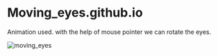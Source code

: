 # Moving_eyes.github.io
Animation used.
with the help of mouse pointer we can rotate the eyes.

![moving_eyes](https://user-images.githubusercontent.com/58935531/87247740-394f4180-c473-11ea-8b4f-0d2cef843a7c.gif)
